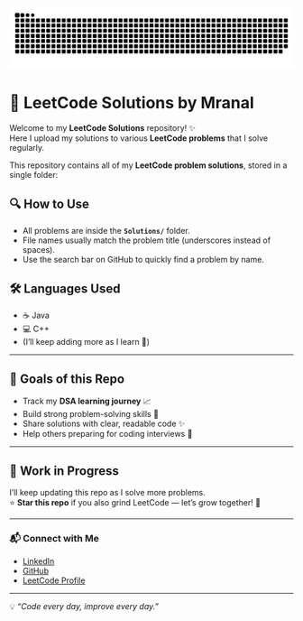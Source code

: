 <img src="https://raw.githubusercontent.com/ishandutta2007/snk/output-svg-only/github-contribution-grid-snake.svg" alt="e" style="max-width: 100%;">

# 🚀 LeetCode Solutions by Mranal

Welcome to my **LeetCode Solutions** repository! ✨  
Here I upload my solutions to various **LeetCode problems** that I solve regularly.  

This repository contains all of my **LeetCode problem solutions**, stored in a single folder:

<!-- activity graph heroku-app end -->
## 🔍 How to Use
- All problems are inside the **`Solutions/`** folder.  
- File names usually match the problem title (underscores instead of spaces).  
- Use the search bar on GitHub to quickly find a problem by name.  


## 🛠️ Languages Used

- ☕ Java  
- 💻 C++  
- (I’ll keep adding more as I learn 🚀)   

---

## 🎯 Goals of this Repo

- Track my **DSA learning journey** 📈  
- Build strong problem-solving skills 💪  
- Share solutions with clear, readable code ✨  
- Help others preparing for coding interviews 🔑  

---

## 🚧 Work in Progress

I’ll keep updating this repo as I solve more problems.  
⭐ **Star this repo** if you also grind LeetCode — let’s grow together! 🚀  

---

### 📬 Connect with Me
- [LinkedIn](https://www.linkedin.com/in/mranal0/)  
- [GitHub](https://github.com/mranal0)  
- [LeetCode Profile](https://leetcode.com/u/mranal0/)  

---

💡 *“Code every day, improve every day.”*
